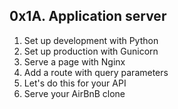 0x1A. Application server
---------------------------------------------
1. Set up development with Python
2. Set up production with Gunicorn
3. Serve a page with Nginx
4. Add a route with query parameters
5. Let's do this for your API
6. Serve your AirBnB clone

